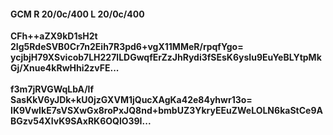 #### GCM R 20/0c/400 L 20/0c/400
**CFh++aZX9kD1sH2t**<br/>**2Ig5RdeSVB0Cr7n2Eih7R3pd6+vgX11MMeR/rpqfYgo=**<br/>**ycjbjH79XSvicob7LH227lLDGwqfErZzJhRydi3fSEsK6ysIu9EuYeBLYtpMkGj/Xnue4kRwHhi2zvFE...**<br/><br/>
**f3m7jRVGWqLbA/lf**<br/>**SasKkV6yJDk+kU0jzGXVM1jQucXAgKa42e84yhwr13o=**<br/>**IK9VwIkE7sVSXwGx8roPxJQ8nd+bmbUZ3YkryEEuZWeLOLN6kaStCe9ABGzv54XIvK9SAxRK6OQlO39I...**